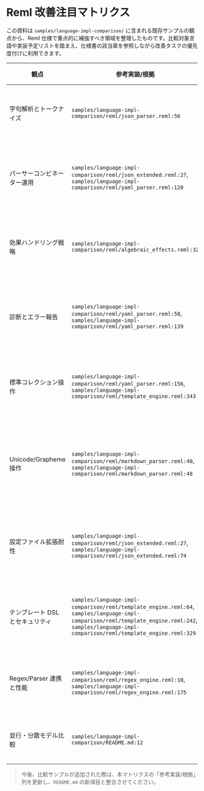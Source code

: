 # Reml 改善注目マトリクス

この資料は `samples/language-impl-comparison/` に含まれる既存サンプルの観点から、Reml 仕様で重点的に補強すべき領域を整理したものです。比較対象言語や実装予定リストを踏まえ、仕様書の該当章を参照しながら改善タスクの優先度付けに利用できます。

| 観点 | 参考実装/根拠 | Reml 現状から読み取れるポイント | 仕様改善に向けた着眼点 | 関連章 | 進行状況 |
| - | - | - | - | - | - |
| 字句解析とトークナイズ | `samples/language-impl-comparison/reml/json_parser.reml:56` | 手続き型トークナイザーが `Text.char_at` と `List.push_back` を逐一呼び出し、`read_*` 系は TODO なダミー実装のまま。 | `Core.Parse.Lex` を既定値として組み込む手順と、Unicode 正規化/数値解析のエラーを `Diagnostic` に変換するガイドラインを 2-3/3-3 へ追記する。 | 1-1, 2-3, 3-3, 3-5 | 未着手 |
| パーサーコンビネーター運用 | `samples/language-impl-comparison/reml/json_extended.reml:27`, `samples/language-impl-comparison/reml/yaml_parser.reml:120` | コメントスキップやトレーリングカンマ、インデント検証など高度な前処理を `RunConfig` 設定なしに都度書いている。 | `RunConfig` の Packrat/左再帰/コメント扱いを公式スイッチとして整理し、ストリーミング・復旧戦略を Chapter 2 と `guides/core-parse-streaming.md` で体系化する。 | 2-0, 2-2, 2-6, guides/core-parse-streaming.md | 未着手 |
| 効果ハンドリング戦略 | `samples/language-impl-comparison/reml/algebraic_effects.reml:32` | 1-3 §I.5 で効果行整列とハンドラ順序、3-6 §2.4 で診断・監査フロー、3-8 §1.2 で Stage/Capability 検査、notes §5 で比較マトリクスを提示。 | LSP 診断・CLI 連携の実装フォロー（`effects.contract.*` 系）と Stage 運用を監査ログへ拡張。 | 1-3, 3-6, 3-8, notes/dsl-plugin-roadmap.md | 完了（仕様更新済み） |
| 診断とエラー報告 | `samples/language-impl-comparison/reml/yaml_parser.reml:58`, `samples/language-impl-comparison/reml/yaml_parser.reml:139` | インデント不一致やネスト判定で `Parse.fail` に素朴な文字列を渡しており、スパン・期待集合・監査メタが欠落。 | 2-5 §B-11 で `Parse.fail`/`Parse.recover` の診断生成フローを明文化し、3-6 §2.2 で `from_parse_error` とエラーコードカタログ、3-7 §3.2 で Config 監査連携を定義。 | 2-5, 3-6, 3-7 | 完了（仕様更新済み） |
| 標準コレクション操作 | `samples/language-impl-comparison/reml/yaml_parser.reml:156`, `samples/language-impl-comparison/reml/template_engine.reml:343` | 3-1/3-2 で `List`/`Map` の順序保証・構造共有契約・`Iter` 連携を明文化し、`guides/collection-pipeline-guide.md` で実装レシピも整理済み。 | DSL 作者向けのサンプル拡充は引き続き `guides/dsl-gallery.md` 側で検討する。 | 3-1, 3-2, guides/collection-pipeline-guide.md | 完了（仕様・ガイド更新済み） |
| Unicode/Grapheme 操作 | `samples/language-impl-comparison/reml/markdown_parser.reml:40`, `samples/language-impl-comparison/reml/markdown_parser.reml:48` | 1-4 §G.1 と 2-5 §B-11 で `ParseState`→`Diagnostic` の列共有規約を制定し、3-3 §5.1 で `display_width` を用いた幅計算手順を標準化。`markdown_parser.reml` も `display_width` による列更新へ移行済み。 | IDE/LSP 実装でのフォローアップ（`GraphemeSeq::width` を活用した抜粋表示検証）をガイドへ拡張する余地あり。 | 1-4, 2-5, 3-3 | 完了（1-4/2-5/3-3 更新済み） |
| 設定ファイル拡張耐性 | `samples/language-impl-comparison/reml/json_extended.reml:27`, `samples/language-impl-comparison/reml/json_extended.reml:74` | コメント許容・トレーリングカンマ・期待集合活用が手動実装で、互換性スイッチや診断メタは未統一。 | 2-3 §G-1 に `ConfigTriviaProfile`、3-7 §1.5 に `ConfigCompatibility`、3-10 §2.1 に `REML_CONFIG_*` 連携を追加し、互換モードと監査ポリシーを共有可能にした。 | 2-3, 3-7, 3-10 | 完了（仕様更新済み） |
| テンプレート DSL とセキュリティ | `samples/language-impl-comparison/reml/template_engine.reml:64`, `samples/language-impl-comparison/reml/template_engine.reml:242`, `samples/language-impl-comparison/reml/template_engine.reml:329` | フィルター登録・HTML エスケープ・`Map` ベースの実行環境が独自実装で、効果タグや Capability 要件が未整理。 | DSL 向けテンプレート API、フィルター登録と `CapabilityRegistry` 連携、`Diagnostic` によるテンプレート実行エラー報告を 1-1/3-3/3-6/3-8 へ拡充する。 | 1-1, 3-3, 3-6, 3-8 | 未着手 |
| Regex/Parser 連携と性能 | `samples/language-impl-comparison/reml/regex_engine.reml:10`, `samples/language-impl-comparison/reml/regex_engine.reml:175` | `Core.Parse.Op` で正規表現を構築しつつ Packrat 活用はコメントに留まり、`feature {regex}` の挙動が暗黙。 | `Core.Parse` と `Core.Regex` の責務境界、Packrat/memo オプションの既定値、Unicode クラスの互換保証を 2-2/2-6/3-3/3-8 に取りまとめる。 | 2-2, 2-6, 3-3, 3-8 | 未着手 |
| 並行・分散モデル比較 | `samples/language-impl-comparison/README.md:12` | Elixir・Scala 3・Nim など並行モデルを持つ比較対象が列挙される一方、Reml の並行 API サンプルは未整備。 | `Core.Async`・`Core.FFI` の仕様ドラフトを進め、Actor/プロセス指向 DSL の最小例と Capability 検証手順を公開する。 | 3-9, guides/runtime-bridges.md, 3-8 | 未着手 |

> 今後、比較サンプルが追加された際は、本マトリクスの「参考実装/根拠」列を更新し、`README.md` の新項目と整合させてください。
